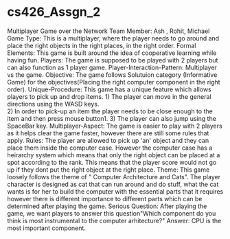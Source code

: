 # cs426_Assgn_2
Multiplayer Game over the Network
Team Member: Ash , Rohit, Michael
Game Type: This is a multiplayer, where the player needs to go around and place the right objects in the right places, in the right order.
Formal Elements: This game is built around the idea of cooperative learning while having fun.
	Players: The game is supposed to be played with 2 players but can also function as 1 player game.
	Player-Interaction-Pattern: Multiplayer vs the game.
	Objective: The game follows Solutuion category (Informative Game) for the objectives(Placing the right computer component in the right order).
	Unique-Procedure: This game has a unique feature which allows players to pick up and drop items.
			1) The player can move in the general directions using the WASD keys.\
			2) In order to pick-up an item the player needs to be close enough to the item and then press mouse button1.
			3) The player can also jump using the SpaceBar key.
	Multiplayer-Aspect: The game is easier to play with 2 players as it helps clear the game faster, however there are still some rules that apply.
	Rules: The player are allowed to pick up 'an' object and they can place them inside the computer case. However the computer case has a heirarchy system which means that only the right object can be placed at a spot according to the rank. This means that the player score would not go up if they dont put the right object at the right place.
Theme: This game loosely follows the theme of " Computer Architecture and Cats". The player character is designed as  cat that can run around and do stuff, what the cat wants is for her to build the computer with the essential parts that it requires however there is different importance to different parts which can be determined after playing the game.
Serious Question: After playing the game, we want players to answer this question"Which component do you think is most instrumental to the computer arhitecture?"
Answer: CPU is the most important component.
